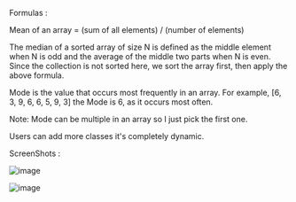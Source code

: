 
Formulas : 

Mean of an array = (sum of all elements) / (number of elements)

The median of a sorted array of size N is defined as the middle element when N is odd and the average of the middle two parts when N is even. Since the collection is not sorted here, we sort the array first, then apply the above formula.


Mode is the value that occurs most frequently in an array. For example, [6, 3, 9, 6, 6, 5, 9, 3] the Mode is 6, as it occurs most often.


Note: Mode can be multiple in an array so I just pick the first one.


Users can add more classes it's completely dynamic.


ScreenShots :

![image](https://github.com/singhbraj/Munafac-Assignment/assets/42037630/ddf4c5f2-9a89-4aad-82f6-96715e9cd040)


![image](https://github.com/singhbraj/Munafac-Assignment/assets/42037630/238faed5-63f9-4caf-8a2e-292a22d78070)
